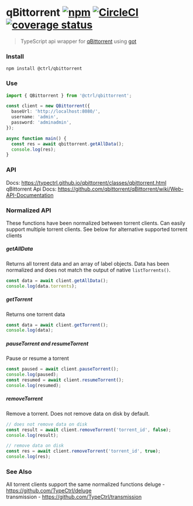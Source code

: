 # qBittorrent [![npm](https://img.shields.io/npm/v/@ctrl/qbittorrent.svg?maxAge=3600)](https://www.npmjs.com/package/@ctrl/qbittorrent) [![CircleCI](https://circleci.com/gh/TypeCtrl/qbittorrent.svg?style=svg)](https://circleci.com/gh/TypeCtrl/qbittorrent) [![coverage status](https://codecov.io/gh/typectrl/qbittorrent/branch/master/graph/badge.svg)](https://codecov.io/gh/typectrl/qbittorrent)

> TypeScript api wrapper for [qBittorrent](https://www.qbittorrent.org/) using [got](https://github.com/sindresorhus/got)

### Install

```console
npm install @ctrl/qbittorrent
```

### Use

```ts
import { QBittorrent } from '@ctrl/qbittorrent';

const client = new QBittorrent({
  baseUrl: 'http://localhost:8080/',
  username: 'admin',
  password: 'adminadmin',
});

async function main() {
  const res = await qbittorrent.getAllData();
  console.log(res);
}
```

### API

Docs: https://typectrl.github.io/qbittorrent/classes/qbittorrent.html  
qBittorrent Api Docs: https://github.com/qbittorrent/qBittorrent/wiki/Web-API-Documentation  

### Normalized API
These functions have been normalized between torrent clients. Can easily support multiple torrent clients. See below for alternative supported torrent clients

##### getAllData
Returns all torrent data and an array of label objects. Data has been normalized and does not match the output of native `listTorrents()`.

```ts
const data = await client.getAllData();
console.log(data.torrents);
```

##### getTorrent
Returns one torrent data

```ts
const data = await client.getTorrent();
console.log(data);
```

##### pauseTorrent and resumeTorrent
Pause or resume a torrent

```ts
const paused = await client.pauseTorrent();
console.log(paused);
const resumed = await client.resumeTorrent();
console.log(resumed);
```

##### removeTorrent
Remove a torrent. Does not remove data on disk by default.

```ts
// does not remove data on disk
const result = await client.removeTorrent('torrent_id', false);
console.log(result);

// remove data on disk
const res = await client.removeTorrent('torrent_id', true);
console.log(res);
```

### See Also
All torrent clients support the same normalized functions
deluge - https://github.com/TypeCtrl/deluge  
transmission - https://github.com/TypeCtrl/transmission  
